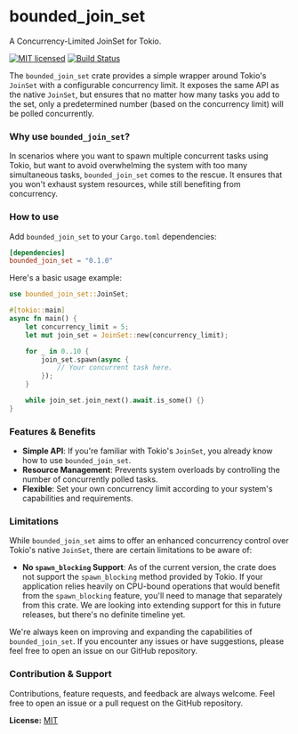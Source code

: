 # bounded_join_set

A Concurrency-Limited JoinSet for Tokio.

<!-- [![Crates.io][crates-badge]][crates-url] -->
[![MIT licensed][mit-badge]][mit-url]
[![Build Status][actions-badge]][actions-url]

<!-- [crates-badge]: https://img.shields.io/crates/v/tokio.svg
[crates-url]: https://crates.io/crates/tokio -->
[mit-badge]: https://img.shields.io/badge/license-MIT-blue.svg
[mit-url]: https://github.com/tStreichenberger/bounded_join_set/blob/main/LICENSE
[actions-badge]: https://github.com/tStreichenberger/bounded_join_set/workflows/Rust/badge.svg
[actions-url]: https://github.com/tStreichenberger/bounded_join_set/actions?query=branch%3Amain++

<!-- cargo-rdme start -->

The `bounded_join_set` crate provides a simple wrapper around Tokio's `JoinSet` with a configurable concurrency limit.
It exposes the same API as the native `JoinSet`, but ensures that no matter how many tasks you add to the set,
only a predetermined number (based on the concurrency limit) will be polled concurrently.

### Why use `bounded_join_set`?

In scenarios where you want to spawn multiple concurrent tasks using Tokio, but want to avoid overwhelming the system
with too many simultaneous tasks, `bounded_join_set` comes to the rescue. It ensures that you won't exhaust
system resources, while still benefiting from concurrency.

### How to use

Add `bounded_join_set` to your `Cargo.toml` dependencies:

```toml
[dependencies]
bounded_join_set = "0.1.0"
```

Here's a basic usage example:

```rust
use bounded_join_set::JoinSet;

#[tokio::main]
async fn main() {
    let concurrency_limit = 5;
    let mut join_set = JoinSet::new(concurrency_limit);

    for _ in 0..10 {
        join_set.spawn(async {
            // Your concurrent task here.
        });
    }

    while join_set.join_next().await.is_some() {}
}
```

### Features & Benefits

- **Simple API**: If you're familiar with Tokio's `JoinSet`, you already know how to use `bounded_join_set`.
- **Resource Management**: Prevents system overloads by controlling the number of concurrently polled tasks.
- **Flexible**: Set your own concurrency limit according to your system's capabilities and requirements.

### Limitations

While `bounded_join_set` aims to offer an enhanced concurrency control over Tokio's native `JoinSet`, 
there are certain limitations to be aware of:

- **No `spawn_blocking` Support**: As of the current version, the crate does not support the `spawn_blocking` method 
  provided by Tokio. If your application relies heavily on CPU-bound operations that would benefit from the `spawn_blocking` feature, 
  you'll need to manage that separately from this crate. We are looking into extending support for this in future releases, 
  but there's no definite timeline yet.

<!-- cargo-rdme end -->

We're always keen on improving and expanding the capabilities of `bounded_join_set`. If you encounter any issues or 
have suggestions, please feel free to open an issue on our GitHub repository.


### Contribution & Support

Contributions, feature requests, and feedback are always welcome. Feel free to open an issue or a pull request on the GitHub repository.

__License:__ [MIT](https://github.com/tStreichenberger/bounded_join_set/blob/main/LICENSE)

